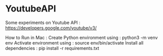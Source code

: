 # YoutubeAPI
Some experiments on Youtube API : https://developers.google.com/youtube/v3/

How to Run in Mac :
Create Python environment using : python3 -m venv env
Activate environment using : source env/bin/activate
Install all dependencies : pip install -r requirements.txt